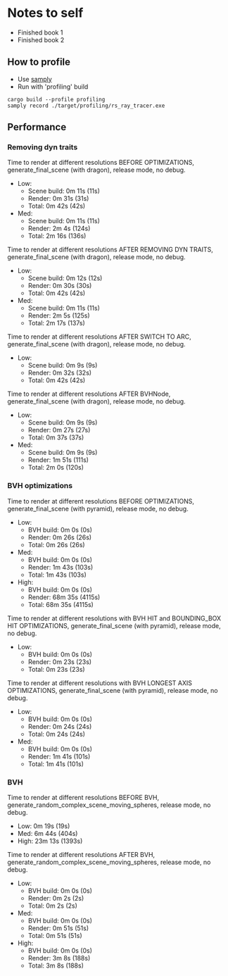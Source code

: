 # Notes to self

- Finished book 1
- Finished book 2

## How to profile

- Use [samply](https://github.com/mstange/samply)
- Run with 'profiling' build

```
cargo build --profile profiling
samply record ./target/profiling/rs_ray_tracer.exe
```

## Performance

### Removing dyn traits

Time to render at different resolutions BEFORE OPTIMIZATIONS,
generate_final_scene (with dragon), release mode, no debug.

- Low:
  - Scene build: 0m 11s (11s)
  - Render: 0m 31s (31s)
  - Total: 0m 42s (42s)
- Med:
  - Scene build: 0m 11s (11s)
  - Render: 2m 4s (124s)
  - Total: 2m 16s (136s)

Time to render at different resolutions AFTER REMOVING DYN TRAITS,
generate_final_scene (with dragon), release mode, no debug.

- Low:
  - Scene build: 0m 12s (12s)
  - Render: 0m 30s (30s)
  - Total: 0m 42s (42s)
- Med:
  - Scene build: 0m 11s (11s)
  - Render: 2m 5s (125s)
  - Total: 2m 17s (137s)

Time to render at different resolutions AFTER SWITCH TO ARC,
generate_final_scene (with dragon), release mode, no debug.

- Low:
  - Scene build: 0m 9s (9s)
  - Render: 0m 32s (32s)
  - Total: 0m 42s (42s)

Time to render at different resolutions AFTER BVHNode,
generate_final_scene (with dragon), release mode, no debug.

- Low:
  - Scene build: 0m 9s (9s)
  - Render: 0m 27s (27s)
  - Total: 0m 37s (37s)
- Med:
  - Scene build: 0m 9s (9s)
  - Render: 1m 51s (111s)
  - Total: 2m 0s (120s)

### BVH optimizations

Time to render at different resolutions BEFORE OPTIMIZATIONS,
generate_final_scene (with pyramid), release mode, no debug.

- Low:
  - BVH build: 0m 0s (0s)
  - Render: 0m 26s (26s)
  - Total: 0m 26s (26s)
- Med:
  - BVH build: 0m 0s (0s)
  - Render: 1m 43s (103s)
  - Total: 1m 43s (103s)
- High:
  - BVH build: 0m 0s (0s)
  - Render: 68m 35s (4115s)
  - Total: 68m 35s (4115s)

Time to render at different resolutions with BVH HIT and BOUNDING_BOX HIT OPTIMIZATIONS,
generate_final_scene (with pyramid), release mode, no debug.

- Low:
  - BVH build: 0m 0s (0s)
  - Render: 0m 23s (23s)
  - Total: 0m 23s (23s)

Time to render at different resolutions with BVH LONGEST AXIS OPTIMIZATIONS,
generate_final_scene (with pyramid), release mode, no debug.

- Low:
  - BVH build: 0m 0s (0s)
  - Render: 0m 24s (24s)
  - Total: 0m 24s (24s)
- Med:
  - BVH build: 0m 0s (0s)
  - Render: 1m 41s (101s)
  - Total: 1m 41s (101s)

### BVH

Time to render at different resolutions BEFORE BVH,
generate_random_complex_scene_moving_spheres, release mode, no debug.

- Low: 0m 19s (19s)
- Med: 6m 44s (404s)
- High: 23m 13s (1393s)

Time to render at different resolutions AFTER BVH,
generate_random_complex_scene_moving_spheres, release mode, no debug.

- Low:
  - BVH build: 0m 0s (0s)
  - Render: 0m 2s (2s)
  - Total: 0m 2s (2s)
- Med:
  - BVH build: 0m 0s (0s)
  - Render: 0m 51s (51s)
  - Total: 0m 51s (51s)
- High:
  - BVH build: 0m 0s (0s)
  - Render: 3m 8s (188s)
  - Total: 3m 8s (188s)

